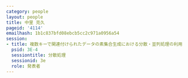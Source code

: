 ```yaml
---
category: people
layout: people
title: 中里 克久
pageid: '4114'
emailhash: 1b1c837bfd08ebcb5cc2c971a0956a54
session:
- title: 複数キーで関連付けられたデータの素集合生成における分散・並列処理の利用
  psid: 3E-4
  sessiontitle: 分散処理
  sessionid: 3e
  role: 発表者
---
```

